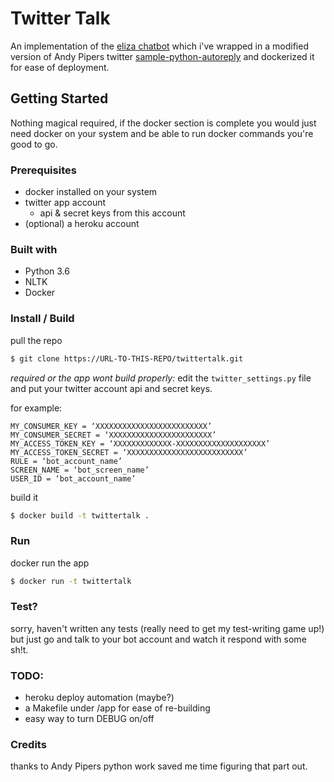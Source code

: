 # Twitter Talk

An implementation of the [eliza chatbot](http://www.nltk.org/_modules/nltk/chat/eliza.html) which i've wrapped in a modified version of Andy Pipers twitter [sample-python-autoreply](https://github.com/twitterdev/sample-python-autoreply) and dockerized it for ease of deployment.

## Getting Started

Nothing magical required, if the docker section is complete you would just need docker on your system and be able to run docker commands you're good to go.

### Prerequisites

* docker installed on your system
* twitter app account
	* api & secret keys from this account
* (optional) a heroku account 

### Built with

* Python 3.6
* NLTK
* Docker

### Install / Build

pull the repo

```bash
$ git clone https://URL-TO-THIS-REPO/twittertalk.git
```

*required or the app wont build properly:*
edit the `twitter_settings.py` file and put your twitter account api and secret keys.

for example:
```
MY_CONSUMER_KEY = ‘XXXXXXXXXXXXXXXXXXXXXXXXX’
MY_CONSUMER_SECRET = ‘XXXXXXXXXXXXXXXXXXXXXXX’
MY_ACCESS_TOKEN_KEY = ‘XXXXXXXXXXXXX-XXXXXXXXXXXXXXXXXXXX’
MY_ACCESS_TOKEN_SECRET = ‘XXXXXXXXXXXXXXXXXXXXXXXXXX’
RULE = ‘bot_account_name’
SCREEN_NAME = ‘bot_screen_name’
USER_ID = ‘bot_account_name’
```

build it

```bash
$ docker build -t twittertalk .
```


### Run

docker run the app

```bash
$ docker run -t twittertalk
```

### Test?

sorry, haven't written any tests (really need to get my test-writing game up!) but just go and talk to your bot account and watch it respond with some sh!t.


### TODO:

* heroku deploy automation (maybe?)
* a Makefile under /app for ease of re-building
* easy way to turn DEBUG on/off

### Credits

thanks to Andy Pipers python work saved me time figuring that part out.
